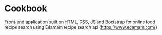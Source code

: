 # Cookbook

Front-end application built on HTML, CSS, JS and Bootstrap for online food recipe search using Edamam recipe search api (https://www.edamam.com/)
